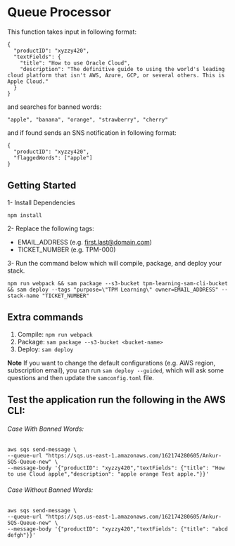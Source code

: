 # Queue Processor
This function takes input in following format:

```
{
  "productID": "xyzzy420",
  "textFields": {
    "title": "How to use Oracle Cloud",
    "description": "The definitive guide to using the world's leading cloud platform that isn't AWS, Azure, GCP, or several others. This is Apple Cloud."
  }
}
```

and searches for banned words:

```
"apple", "banana", "orange", "strawberry", "cherry"
```

and if found sends an SNS notification in following format:

```
{
  "productID": "xyzzy420",
  "flaggedWords": ["apple"]
}

```

## Getting Started

1- Install Dependencies
 ```
 npm install
 ```

2- Replace the following tags:
  - EMAIL_ADDRESS (e.g. first.last@domain.com)
  - TICKET_NUMBER (e.g. TPM-000)

3- Run the command below which will compile, package, and deploy your stack.

  ```
  npm run webpack && sam package --s3-bucket tpm-learning-sam-cli-bucket && sam deploy --tags "purpose=\"TPM Learning\" owner=EMAIL_ADDRESS" --stack-name "TICKET_NUMBER"
  ```

## Extra commands
1. Compile: `npm run webpack`
2. Package: `sam package --s3-bucket <bucket-name>`
3. Deploy: `sam deploy`

**Note** If you want to change the default configurations (e.g. AWS region, subscription email), you can run `sam deploy --guided`, which will ask some questions and then update the `samconfig.toml` file.

## Test the application run the following in the AWS CLI:

###### Case With Banned Words:

```
aws sqs send-message \
--queue-url "https://sqs.us-east-1.amazonaws.com/162174280605/Ankur-SQS-Queue-new" \
--message-body '{"productID": "xyzzy420","textFields": {"title": "How to use Cloud apple","description": "apple orange Test apple."}}'
```

###### Case Without Banned Words:

```
aws sqs send-message \
--queue-url "https://sqs.us-east-1.amazonaws.com/162174280605/Ankur-SQS-Queue-new" \
--message-body '{"productID": "xyzzy420","textFields": {"title": "abcd defgh"}}'
```

